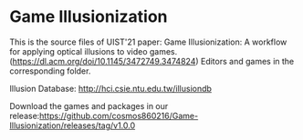 # Game Illusionization
This is the source files of UIST'21 paper: Game Illusionization: A workflow for applying optical illusions to video games.(https://dl.acm.org/doi/10.1145/3472749.3474824)
Editors and games in the corresponding folder.

Illusion Database: http://hci.csie.ntu.edu.tw/illusiondb

Download the games and packages in our release:https://github.com/cosmos860216/Game-Illusionization/releases/tag/v1.0.0



